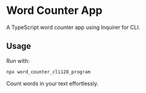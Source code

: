 # Word Counter App

A TypeScript word counter app using Inquirer for CLI.

## Usage

Run with:

```bash
npx word_counter_cli128_program
```

Count words in your text effortlessly.
